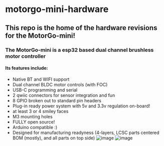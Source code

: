 ﻿# motorgo-mini-hardware
## This repo is the home of the hardware revisions for the MotorGo-mini!
### The MotorGo-mini is a esp32 based dual channel brushless motor controller
#### Its features include:
  * Native BT and WIFI support
  * Dual channel BLDC motor controls (with FOC)
  * USB-C programming and serial
  * 2 qwiic connectors for sensor integration and fun
  * 8 GPIO broken out to standard pin headers
  * Plug-in ready power system with 5v and 3.3v regulation on-board!
  * at least 3 or 4 smiley faces
  * M3 mounting holes
  * FULLY open source!
  * Arduino compatible :)
  * Designed for manufacturing readyness (4-layers, LCSC parts centered BOM (mostly), and all parts on top side)
![image](https://github.com/Every-Flavor-Robotics/motorgo-mini-hardware/assets/34074861/51f94fa9-cf6b-4c85-ba25-7cf4cfe61ef0)
![image](https://github.com/Every-Flavor-Robotics/motorgo-mini-hardware/assets/34074861/f09779fd-9d61-4602-a823-ccbde0d9da46)
